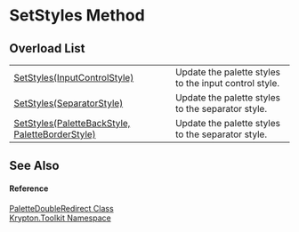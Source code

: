 # SetStyles Method


## Overload List
<table>
<tr>
<td><a href="e73a78ab-b8a2-9e45-c75a-a838d4374bc1.md">SetStyles(InputControlStyle)</a></td>
<td>Update the palette styles to the input control style.</td></tr>
<tr>
<td><a href="95cc5ce9-97c5-4f76-1d18-88eafe81839d.md">SetStyles(SeparatorStyle)</a></td>
<td>Update the palette styles to the separator style.</td></tr>
<tr>
<td><a href="4d230a91-f6c5-d1ca-a702-a9d42fa7b12f.md">SetStyles(PaletteBackStyle, PaletteBorderStyle)</a></td>
<td>Update the palette styles to the separator style.</td></tr>
</table>

## See Also


#### Reference
<a href="3c99950a-cc84-287b-0860-b897032948db.md">PaletteDoubleRedirect Class</a>  
<a href="79d2eac2-21f4-54ff-7552-b20c33c30600.md">Krypton.Toolkit Namespace</a>  

